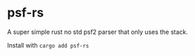 # psf-rs

A super simple rust no std psf2 parser that only uses the stack.

Install with `cargo add psf-rs`
